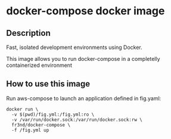 # docker-compose docker image

## Description

Fast, isolated development environments using Docker.

This image allows you to run docker-compose in a completelly containerized environment

## How to use this image

Run aws-compose to launch an application defined in fig.yaml:

```
docker run \
  -v $(pwd)/fig.yml:/fig.yml:ro \
  -v /var/run/docker.sock:/var/run/docker.sock:rw \
  fr3nd/docker-compose \
  -f /fig.yml up
```
